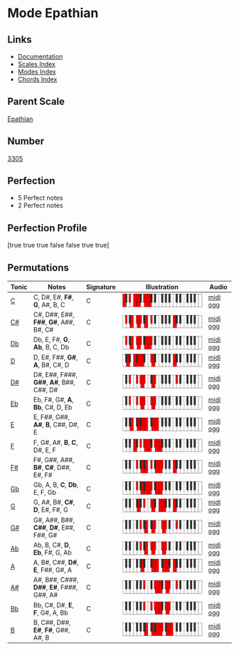 # Mode Epathian

## Links

- [Documentation](index.md)
- [Scales Index](Scales.md)
- [Modes Index](Modes.md)
- [Chords Index](Chords.md)

## Parent Scale

[Epathian](ScaleEpathian.md)

## Number

[3305](https://ianring.com/musictheory/scales/3305)

## Perfection

- 5 Perfect notes
- 2 Perfect notes

## Perfection Profile

[true true true false false true true]

## Permutations

| Tonic | Notes | Signature | Illustration | Audio |
|-------|-------|-----------|--------------|-------|
| [C](ModeCNaturalEpathian.md) | C, D#, E#, **F#**, **G**, A#, B, C | C | ![CNaturalEpathian](ModeCNaturalEpathian.png) | [midi](ModeCNaturalEpathian.mid) [ogg](ModeCNaturalEpathian.ogg) |
| [C#](ModeCSharpEpathian.md) | C#, D##, E##, **F##**, **G#**, A##, B#, C# | C | ![CSharpEpathian](ModeCSharpEpathian.png) | [midi](ModeCSharpEpathian.mid) [ogg](ModeCSharpEpathian.ogg) |
| [Db](ModeDFlatEpathian.md) | Db, E, F#, **G**, **Ab**, B, C, Db | C | ![DFlatEpathian](ModeDFlatEpathian.png) | [midi](ModeDFlatEpathian.mid) [ogg](ModeDFlatEpathian.ogg) |
| [D](ModeDNaturalEpathian.md) | D, E#, F##, **G#**, **A**, B#, C#, D | C | ![DNaturalEpathian](ModeDNaturalEpathian.png) | [midi](ModeDNaturalEpathian.mid) [ogg](ModeDNaturalEpathian.ogg) |
| [D#](ModeDSharpEpathian.md) | D#, E##, F###, **G##**, **A#**, B##, C##, D# | C | ![DSharpEpathian](ModeDSharpEpathian.png) | [midi](ModeDSharpEpathian.mid) [ogg](ModeDSharpEpathian.ogg) |
| [Eb](ModeEFlatEpathian.md) | Eb, F#, G#, **A**, **Bb**, C#, D, Eb | C | ![EFlatEpathian](ModeEFlatEpathian.png) | [midi](ModeEFlatEpathian.mid) [ogg](ModeEFlatEpathian.ogg) |
| [E](ModeENaturalEpathian.md) | E, F##, G##, **A#**, **B**, C##, D#, E | C | ![ENaturalEpathian](ModeENaturalEpathian.png) | [midi](ModeENaturalEpathian.mid) [ogg](ModeENaturalEpathian.ogg) |
| [F](ModeFNaturalEpathian.md) | F, G#, A#, **B**, **C**, D#, E, F | C | ![FNaturalEpathian](ModeFNaturalEpathian.png) | [midi](ModeFNaturalEpathian.mid) [ogg](ModeFNaturalEpathian.ogg) |
| [F#](ModeFSharpEpathian.md) | F#, G##, A##, **B#**, **C#**, D##, E#, F# | C | ![FSharpEpathian](ModeFSharpEpathian.png) | [midi](ModeFSharpEpathian.mid) [ogg](ModeFSharpEpathian.ogg) |
| [Gb](ModeGFlatEpathian.md) | Gb, A, B, **C**, **Db**, E, F, Gb | C | ![GFlatEpathian](ModeGFlatEpathian.png) | [midi](ModeGFlatEpathian.mid) [ogg](ModeGFlatEpathian.ogg) |
| [G](ModeGNaturalEpathian.md) | G, A#, B#, **C#**, **D**, E#, F#, G | C | ![GNaturalEpathian](ModeGNaturalEpathian.png) | [midi](ModeGNaturalEpathian.mid) [ogg](ModeGNaturalEpathian.ogg) |
| [G#](ModeGSharpEpathian.md) | G#, A##, B##, **C##**, **D#**, E##, F##, G# | C | ![GSharpEpathian](ModeGSharpEpathian.png) | [midi](ModeGSharpEpathian.mid) [ogg](ModeGSharpEpathian.ogg) |
| [Ab](ModeAFlatEpathian.md) | Ab, B, C#, **D**, **Eb**, F#, G, Ab | C | ![AFlatEpathian](ModeAFlatEpathian.png) | [midi](ModeAFlatEpathian.mid) [ogg](ModeAFlatEpathian.ogg) |
| [A](ModeANaturalEpathian.md) | A, B#, C##, **D#**, **E**, F##, G#, A | C | ![ANaturalEpathian](ModeANaturalEpathian.png) | [midi](ModeANaturalEpathian.mid) [ogg](ModeANaturalEpathian.ogg) |
| [A#](ModeASharpEpathian.md) | A#, B##, C###, **D##**, **E#**, F###, G##, A# | C | ![ASharpEpathian](ModeASharpEpathian.png) | [midi](ModeASharpEpathian.mid) [ogg](ModeASharpEpathian.ogg) |
| [Bb](ModeBFlatEpathian.md) | Bb, C#, D#, **E**, **F**, G#, A, Bb | C | ![BFlatEpathian](ModeBFlatEpathian.png) | [midi](ModeBFlatEpathian.mid) [ogg](ModeBFlatEpathian.ogg) |
| [B](ModeBNaturalEpathian.md) | B, C##, D##, **E#**, **F#**, G##, A#, B | C | ![BNaturalEpathian](ModeBNaturalEpathian.png) | [midi](ModeBNaturalEpathian.mid) [ogg](ModeBNaturalEpathian.ogg) |
